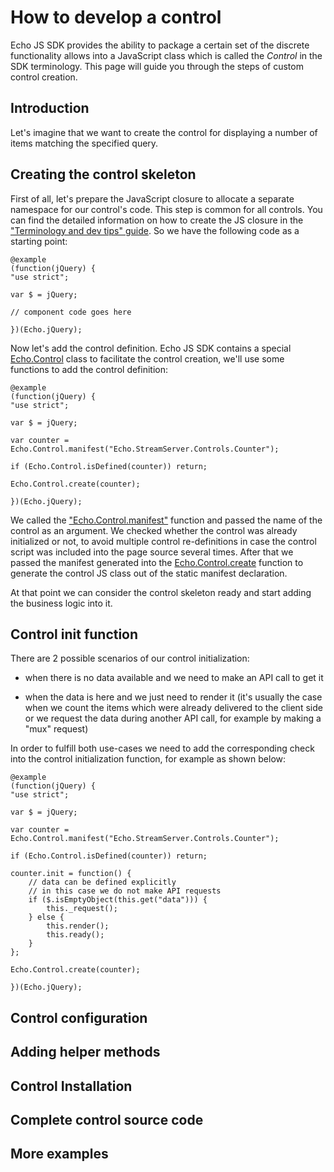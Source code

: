 # How to develop a control

Echo JS SDK provides the ability to package a certain set of the discrete functionality allows into a JavaScript class which is called the *Control* in the SDK terminology. This page will guide you through the steps of custom control creation.

## Introduction

Let's imagine that we want to create the control for displaying a number of items matching the specified query.

## Creating the control skeleton

First of all, let's prepare the JavaScript closure to allocate a separate namespace for our control's code. This step is common for all controls. You can find the detailed information on how to create the JS closure in the ["Terminology and dev tips" guide](#!/guide/terminology-section-3). So we have the following code as a starting point:

	@example
	(function(jQuery) {
	"use strict";

	var $ = jQuery;

	// component code goes here

	})(Echo.jQuery);

Now let's add the control definition. Echo JS SDK contains a special [Echo.Control](#!/api/Echo.Control) class to facilitate the control creation, we'll use some functions to add the control definition:

	@example
	(function(jQuery) {
	"use strict";

	var $ = jQuery;

	var counter = Echo.Control.manifest("Echo.StreamServer.Controls.Counter");

	if (Echo.Control.isDefined(counter)) return;

	Echo.Control.create(counter);

	})(Echo.jQuery);

We called the ["Echo.Control.manifest"](#!/api/Echo.Control-static-method-manifest) function and passed the name of the control as an argument. We checked whether the control was already initialized or not, to avoid multiple control re-definitions in case the control script was included into the page source several times. After that we passed the manifest generated into the [Echo.Control.create](#!/api/Echo.Control-static-method-create) function to generate the control JS class out of the static manifest declaration.

At that point we can consider the control skeleton ready and start adding the business logic into it.

## Control init function

There are 2 possible scenarios of our control initialization:

- when there is no data available and we need to make an API call to get it

- when the data is here and we just need to render it (it's usually the case when we count the items which were already delivered to the client side or we request the data during another API call, for example by making a "mux" request)

In order to fulfill both use-cases we need to add the corresponding check into the control initialization function, for example as shown below:

	@example
	(function(jQuery) {
	"use strict";

	var $ = jQuery;

	var counter = Echo.Control.manifest("Echo.StreamServer.Controls.Counter");

	if (Echo.Control.isDefined(counter)) return;

	counter.init = function() {
		// data can be defined explicitly
		// in this case we do not make API requests
		if ($.isEmptyObject(this.get("data"))) {
			this._request();
		} else {
			this.render();
			this.ready();
		}
	};

	Echo.Control.create(counter);

	})(Echo.jQuery);

## Control configuration

## Adding helper methods

## Control Installation

## Complete control source code

## More examples

